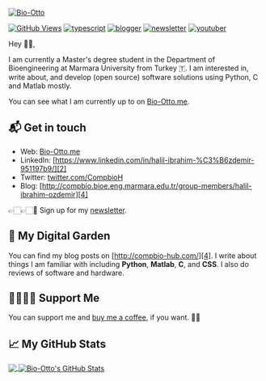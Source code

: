 [![Bio-Otto](http://compbio-hub.com/images/logonobg.png)][1]

[![GitHub Views](https://komarev.com/ghpvc/?username=Bio-Otto&color=FAC151)][1]
[![typescript](https://img.shields.io/badge/TypeScript-Fan-FAC151.svg?logo=typescript&logoWidth=20)](https://github.com/Bio-Otto)
[![blogger](https://img.shields.io/badge/Blogger-Follow%20Me-FAC151.svg?logo=hashnode&logoWidth=20)][4]
[![newsletter](https://img.shields.io/badge/Newsletter-subscribe-%23FAC151.svg?logo=gmail&logoWidth=20)][5]
[![youtuber](https://img.shields.io/badge/YouTuber-Follow%20Me-FAC151.svg?logo=youtube&logoWidth=20)][11]

Hey 👋🏻,

I am currently a Master's degree student in the Department of Bioengineering at Marmara University from Turkey 🇹. I am interested in, write about, and develop (open source) software solutions using Python, C and Matlab mostly.

You can see what I am currently up to on [Bio-Otto.me][1].

## 📬 Get in touch

- Web: [Bio-Otto.me][1]
- LinkedIn: [https://www.linkedin.com/in/halil-ibrahim-%C3%B6zdemir-951197b9/][2]
- Twitter: [twitter.com/CompbioH][3]
- Blog: [http://compbio.bioe.eng.marmara.edu.tr/group-members/halil-ibrahim-ozdemir][4]


👉🏻👉🏻📧 Sign up for my [newsletter][5].

## 🌳 My Digital Garden

You can find my blog posts on [http://compbio-hub.com/][4]. I write about things I
am familiar with including **Python**, **Matlab**, **C**, and
**CSS**. I also do reviews of software and hardware.

## 🤜🏻🤛🏻 Support Me

You can support me and [buy me a coffee][8], if you want. 🙏🏻


## &#x1f4c8; My GitHub Stats

<a href="https://github.com/Bio-Otto/Bio-Otto">
  <img align="center" src="https://github-readme-stats.vercel.app/api/top-langs/?username=Bio-Otto&hide=java,html&title_color=000000&text_color=000000" />
</a>

<a href="https://github.com/Bio-Otto/Bio-Otto">
  <img align="center" src="https://github-readme-stats.vercel.app/api?username=Bio-Otto&show_icons=true&line_height=27&count_private=true&title_color=000000&text_color=000000&icon_color=FAC051" alt="Bio-Otto's GitHub Stats" />
</a>

[1]:
  https://Bio-Otto.me/?utm_source=github.com&utm_medium=gh-profile-natterstefan&utm_campaign=Bio-Otto
[2]: https://www.linkedin.com/in/CompBioH
[3]: https://twitter.com/intent/follow?screen_name=Bio-Otto
[4]: https://blog.Bio-Otto.me
[5]:
  https://newsletter.Bio-Otto.me?utm_source=github.com&utm_medium=gh-profile-Bio-Otto&utm_campaign=Bio-Otto
[6]: https://medium.com/@Bio-Otto
[7]: https://hashnode.com/@Bio-Otto
[8]: https://nttr.st/2QoQhEb
[9]: https://nttr.st/2YEatXb
[10]: https://dev.to/Bio-Otto
[11]: fhttps://www.youtube.com/Bio-Otto?sub_confirmation=1
